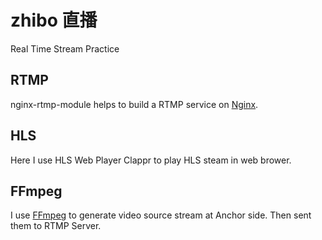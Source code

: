 # zhibo 直播
Real Time Stream Practice

## RTMP
nginx-rtmp-module helps to build a RTMP service on [Nginx](./nginx/nginx.conf).

## HLS 
Here I use HLS Web Player Clappr to play HLS steam in web brower.

## FFmpeg
I use [FFmpeg](./ffmpeg/README.md) to generate video source stream at Anchor side. Then sent them to RTMP Server.
